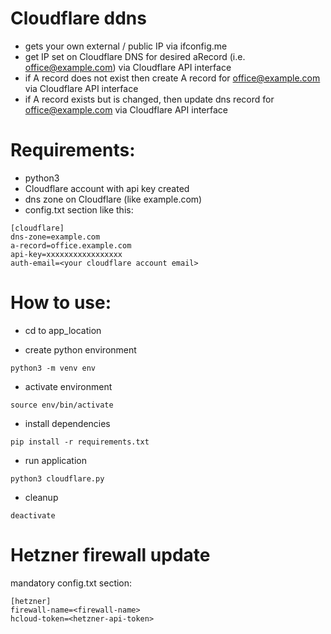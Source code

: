 
# Cloudflare ddns

- gets your own external / public IP via ifconfig.me
- get IP set on Cloudflare DNS for desired aRecord (i.e. office@example.com) via Cloudflare API interface
- if A record does not exist then create A record for office@example.com via Cloudflare API interface
- if A record exists but is changed, then update dns record for office@example.com via Cloudflare API interface

# Requirements:

- python3
- Cloudflare account with api key created
- dns zone on Cloudflare (like example.com)
- config.txt section like this:
```
[cloudflare]
dns-zone=example.com
a-record=office.example.com
api-key=xxxxxxxxxxxxxxxxx
auth-email=<your cloudflare account email>
```

# How to use:
- cd to app_location

- create python environment
```
python3 -m venv env
```

- activate environment
```
source env/bin/activate
```

- install dependencies
```
pip install -r requirements.txt
```

- run application
```
python3 cloudflare.py
```

- cleanup
```
deactivate
```


# Hetzner firewall update

mandatory config.txt section:
```
[hetzner]
firewall-name=<firewall-name>
hcloud-token=<hetzner-api-token>
```
